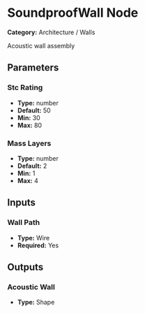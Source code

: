 
# SoundproofWall Node

**Category:** Architecture / Walls

Acoustic wall assembly

## Parameters


### Stc Rating
- **Type:** number
- **Default:** 50
- **Min:** 30
- **Max:** 80



### Mass Layers
- **Type:** number
- **Default:** 2
- **Min:** 1
- **Max:** 4



## Inputs


### Wall Path
- **Type:** Wire
- **Required:** Yes



## Outputs


### Acoustic Wall
- **Type:** Shape




